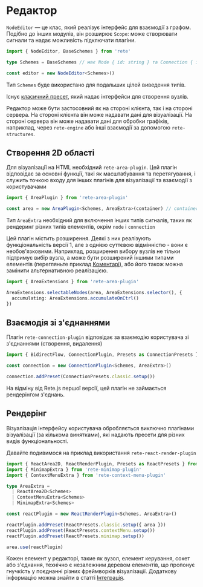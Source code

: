 # Редактор

`NodeEditor` — це клас, який реалізує інтерфейс для взаємодії з графом. Подібно до інших модулів, він розширює `Scope`: може створювати сигнали та надає можливість підключати плагіни.
```ts
import { NodeEditor, BaseSchemes } from 'rete'

type Schemes = BaseSchemes // має Node { id: string } та Connection { id: string, source: string, target: string }

const editor = new NodeEditor<Schemes>()
```

Тип `Schemes` буде використано для подальших цілей виведення типів.

Існує [класичний пресет](/uk/docs/presets#data-structures), який надає інтерфейси для створення вузлів.

Редактор може бути застосовний як на стороні клієнта, так і на стороні сервера. На стороні клієнта він може надавати дані для візуалізації. На стороні сервера він може надавати дані для обробки графіків, наприклад, через `rete-engine` або інші взаємодії за допомогою `rete-structures`.

## Створення 2D області

Для візуалізації на HTML необхідний `rete-area-plugin`. Цей плагін відповідає за основні функції, такі як масштабування та перетягування, і служить точкою входу для інших плагінів для візуалізації та взаємодії з користувачами

```ts
import { AreaPlugin } from 'rete-area-plugin'

const area = new AreaPlugin<Schemes, AreaExtra>(container) // container це HTMLElement куди буде вставлено область
```

Тип `AreaExtra` необхідний для включення інших типів сигналів, таких як рендеринг різних типів елементів, окрім `node` і `connection`

Цей плагін містить розширення. Деякі з них реалізують функціональність версії 1, але з однією суттєвою відмінністю - вони є необов'язковими. Наприклад, розширення вибору вузлів не тільки підтримує вибір вузла, а може бути розширений іншими типами елементів (перегляньте приклад [Коментарі](/uk/examples/comments)), або його також можна замінити альтернативною реалізацією.

```ts
import { AreaExtensions } from 'rete-area-plugin'

AreaExtensions.selectableNodes(area, AreaExtensions.selector(), {
  accumulating: AreaExtensions.accumulateOnCtrl()
})
```

## Взаємодія зі з'єднаннями

Плагін `rete-connection-plugin` відповідає за взаємодію користувача зі з'єднаннями (створення, видалення)

```ts
import { BidirectFlow, ConnectionPlugin, Presets as ConnectionPresets } from 'rete-connection-plugin'

const connection = new ConnectionPlugin<Schemes, AreaExtra>()

connection.addPreset(ConnectionPresets.classic.setup())
```

На відміну від Rete.js першої версії, цей плагін не займається рендерінгом з'єднань.

## Рендерінг

Візуалізація інтерфейсу користувача обробляється виключно плагінами візуалізації (за кількома винятками), які надають пресети для різних видів функціональності.

Давайте подивимося на приклад використання `rete-react-render-plugin`

```ts
import { ReactArea2D, ReactRenderPlugin, Presets as ReactPresets } from 'rete-react-render-plugin'
import { MinimapExtra } from 'rete-minimap-plugin'
import { ContextMenuExtra } from 'rete-context-menu-plugin'

type AreaExtra =
  | ReactArea2D<Schemes>
  | ContextMenuExtra<Schemes>
  | MinimapExtra<Schemes>

const reactPlugin = new ReactRenderPlugin<Schemes, AreaExtra>()

reactPlugin.addPreset(ReactPresets.classic.setup({ area }))
reactPlugin.addPreset(ReactPresets.contextMenu.setup())
reactPlugin.addPreset(ReactPresets.minimap.setup())

area.use(reactPlugin)
```

Кожен елемент у редакторі, такие як вузол, елемент керування, сокет або з'єднання, технічно є незалежним деревом елементів, що пропонує гнучкість у поєднанні різних фреймворків візуалізації. Додаткову інформацію можна знайти в статті [Інтеграція](/uk/docs/integration).

